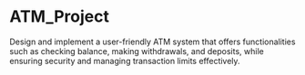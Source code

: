 # ATM_Project
Design and implement a user-friendly ATM system that offers functionalities such as checking balance, making withdrawals, and deposits, while ensuring security and managing transaction limits effectively.
